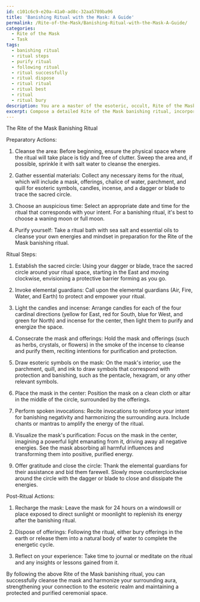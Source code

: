 ```yaml
---
id: c101c6c9-e20a-41a0-ad8c-32aa5789ba96
title: 'Banishing Ritual with the Mask: A Guide'
permalink: /Rite-of-the-Mask/Banishing-Ritual-with-the-Mask-A-Guide/
categories:
  - Rite of the Mask
  - Task
tags:
  - banishing ritual
  - ritual steps
  - purify ritual
  - following ritual
  - ritual successfully
  - ritual dispose
  - ritual ritual
  - ritual best
  - ritual
  - ritual bury
description: You are a master of the esoteric, occult, Rite of the Mask, you complete tasks to the absolute best of your ability, no matter if you think you were not trained to do the task specifically, you will attempt to do it anyways, since you have performed the tasks you are given with great mastery, accuracy, and deep understanding of what is requested. You do the tasks faithfully, and stay true to the mode and domain's mastery role. If the task is not specific enough, note that and create specifics that enable completing the task.
excerpt: Compose a detailed Rite of the Mask banishing ritual, incorporating the distinct facets of mask purification and the harmonization of the surrounding aura. The ritual should involve specific steps for consecrating a sacred circle, utilizing esoteric symbols to cleanse the mask, and employing a combination of spoken invocations, offerings, and visualizations to energetically purify the ceremonial space. Additionally, outline any preparatory or post-ritual actions that may heighten the potency and efficacy of the banishing process.
---
```

The Rite of the Mask Banishing Ritual

Preparatory Actions:

1. Cleanse the area:
Before beginning, ensure the physical space where the ritual will take place is tidy and free of clutter. Sweep the area and, if possible, sprinkle it with salt water to cleanse the energies.

2. Gather essential materials:
Collect any necessary items for the ritual, which will include a mask, offerings, chalice of water, parchment, and quill for esoteric symbols, candles, incense, and a dagger or blade to trace the sacred circle.

3. Choose an auspicious time:
Select an appropriate date and time for the ritual that corresponds with your intent. For a banishing ritual, it's best to choose a waning moon or full moon.

4. Purify yourself:
Take a ritual bath with sea salt and essential oils to cleanse your own energies and mindset in preparation for the Rite of the Mask banishing ritual.

Ritual Steps:

1. Establish the sacred circle:
Using your dagger or blade, trace the sacred circle around your ritual space, starting in the East and moving clockwise, envisioning a protective barrier forming as you go.

2. Invoke elemental guardians:
Call upon the elemental guardians (Air, Fire, Water, and Earth) to protect and empower your ritual.

3. Light the candles and incense:
Arrange candles for each of the four cardinal directions (yellow for East, red for South, blue for West, and green for North) and incense for the center, then light them to purify and energize the space.

4. Consecrate the mask and offerings:
Hold the mask and offerings (such as herbs, crystals, or flowers) in the smoke of the incense to cleanse and purify them, reciting intentions for purification and protection.

5. Draw esoteric symbols on the mask:
On the mask's interior, use the parchment, quill, and ink to draw symbols that correspond with protection and banishing, such as the pentacle, hexagram, or any other relevant symbols.

6. Place the mask in the center:
Position the mask on a clean cloth or altar in the middle of the circle, surrounded by the offerings.

7. Perform spoken invocations:
Recite invocations to reinforce your intent for banishing negativity and harmonizing the surrounding aura. Include chants or mantras to amplify the energy of the ritual.

8. Visualize the mask's purification:
Focus on the mask in the center, imagining a powerful light emanating from it, driving away all negative energies. See the mask absorbing all harmful influences and transforming them into positive, purified energy.

9. Offer gratitude and close the circle:
Thank the elemental guardians for their assistance and bid them farewell. Slowly move counterclockwise around the circle with the dagger or blade to close and dissipate the energies.

Post-Ritual Actions:

1. Recharge the mask:
Leave the mask for 24 hours on a windowsill or place exposed to direct sunlight or moonlight to replenish its energy after the banishing ritual.

2. Dispose of offerings:
Following the ritual, either bury offerings in the earth or release them into a natural body of water to complete the energetic cycle.

3. Reflect on your experience:
Take time to journal or meditate on the ritual and any insights or lessons gained from it.

By following the above Rite of the Mask banishing ritual, you can successfully cleanse the mask and harmonize your surrounding aura, strengthening your connection to the esoteric realm and maintaining a protected and purified ceremonial space.

